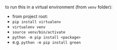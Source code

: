 to run this in a virtual environment (from `venv` folder):
- from project root:
- `pip install virtualenv`
- `virtualenv venv`
- `source venv/bin/activate`
- `python -m pip install <package>`
- e.g. `python -m pip install green`

